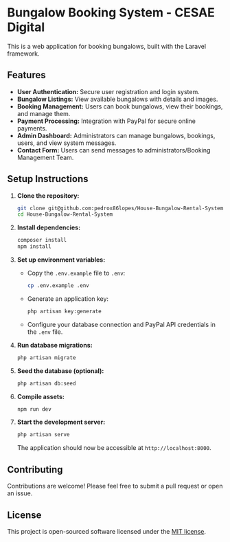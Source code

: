 # Bungalow Booking System - CESAE Digital

This is a web application for booking bungalows, built with the Laravel framework.

## Features

*   **User Authentication:** Secure user registration and login system.
*   **Bungalow Listings:** View available bungalows with details and images.
*   **Booking Management:** Users can book bungalows, view their bookings, and manage them.
*   **Payment Processing:** Integration with PayPal for secure online payments.
*   **Admin Dashboard:** Administrators can manage bungalows, bookings, users, and view system messages.
*   **Contact Form:** Users can send messages to administrators/Booking Management Team.

## Setup Instructions

1.  **Clone the repository:**
    ```bash
    git clone git@github.com:pedrox86lopes/House-Bungalow-Rental-System.git
    cd House-Bungalow-Rental-System
    ```
2.  **Install dependencies:**
    ```bash
    composer install
    npm install
    ```
3.  **Set up environment variables:**
    - Copy the `.env.example` file to `.env`:
      ```bash
      cp .env.example .env
      ```
    - Generate an application key:
      ```bash
      php artisan key:generate
      ```
    - Configure your database connection and PayPal API credentials in the `.env` file.
4.  **Run database migrations:**
    ```bash
    php artisan migrate
    ```
5.  **Seed the database (optional):**
    ```bash
    php artisan db:seed
    ```
6.  **Compile assets:**
    ```bash
    npm run dev
    ```
7.  **Start the development server:**
    ```bash
    php artisan serve
    ```

    The application should now be accessible at `http://localhost:8000`.

## Contributing

Contributions are welcome! Please feel free to submit a pull request or open an issue.

## License

This project is open-sourced software licensed under the [MIT license](https://opensource.org/licenses/MIT).
